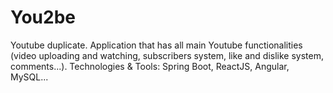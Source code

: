# You2be

Youtube duplicate. Application that has all main Youtube functionalities (video
uploading and watching, subscribers system, like and dislike system, comments...).
Technologies & Tools: Spring Boot, ReactJS, Angular, MySQL...
